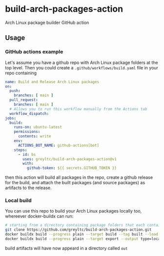 # build-arch-packages-action
Arch Linux package builder GitHub action

## Usage

### GitHub actions example
Let's assume you have a github repo with Arch Linux package folders at the top level. Then you could create a `.github/workflows/build.yaml` file in your repo containing
```yaml
name: Build and Release Arch Linux packages
on:
  push:
    branches: [ main ]
  pull_request:
    branches: [ main ]
  # Allows you to run this workflow manually from the Actions tab
  workflow_dispatch:
jobs:
  build:
    runs-on: ubuntu-latest
    permissions:
      contents: write
    env:
      ACTIONS_BOT_NAME: github-actions[bot]
    steps:
      - id: bs
        uses: greyltc/build-arch-packages-action@v1
        with:
          github-token: ${{ secrets.GITHUB_TOKEN }}
```
then this action will build all packages in the repo, create a github release for the build, and attach the built packages (and source packages) as artifacts to the release.

### Local build
You can use this repo to build your Arch Linux packages locally too, whereever docker-buildx can run:
```bash
# starting from a directory containing package folders that each contain PKGBUILD files, etc.
git clone https://github.com/greyltc/build-arch-packages-action.git
docker buildx build --progress plain --target build --tag built --load --build-context packages=. build-arch-packages-action
docker buildx build --progress plain --target export --output type=local,dest=out --build-context packages=. build-arch-packages-action
```
build artifacts will have now appeard in a directory called `out`
